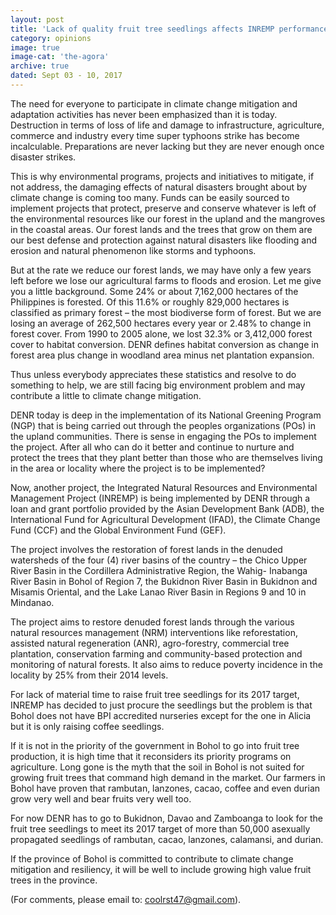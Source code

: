 ```yaml
---
layout: post
title: 'Lack of quality fruit tree seedlings affects INREMP performance here'
category: opinions
image: true
image-cat: 'the-agora'
archive: true
dated: Sept 03 - 10, 2017
---
```


The need for everyone to participate in climate change mitigation and adaptation activities has never been emphasized than it is today.  Destruction in terms of loss of life and damage to infrastructure, agriculture, commerce and industry every time super typhoons strike has become incalculable.  Preparations are never lacking but they are never enough once disaster strikes.  

This is why environmental programs, projects and initiatives to mitigate, if not address, the damaging effects of natural disasters brought about by climate change is coming too many.  Funds can be easily sourced to implement projects that protect, preserve and conserve whatever is left of the environmental resources like our forest in the upland and the mangroves in the coastal areas. Our forest lands and the trees that grow on them are our best defense and protection against natural disasters like flooding and erosion and natural phenomenon like storms and typhoons.

But at the rate we reduce our forest lands, we may have only a few years left before we lose our agricultural farms to floods and erosion. Let me give you a little background. Some 24% or about 7,162,000 hectares of the Philippines is forested.  Of this 11.6% or roughly 829,000 hectares is classified as primary forest – the most biodiverse form of forest.  But we are losing an average of 262,500 hectares every year or 2.48% to change in forest cover.  From 1990 to 2005 alone, we lost 32.3% or 3,412,000 forest cover to habitat conversion.  DENR defines habitat conversion as change in forest area plus change in woodland area minus net plantation expansion.

Thus unless everybody appreciates these statistics and resolve to do something to help, we are still facing big environment problem and may contribute a little to climate change mitigation.

DENR today is deep in the implementation of its National Greening Program (NGP) that is being carried out through the peoples organizations (POs) in the upland communities.  There is sense in engaging the POs to implement the project.  After all who can do it better and continue to nurture and protect the trees that they plant better than those who are themselves living in the area or locality where the project is to be implemented?

Now, another project, the Integrated Natural Resources and Environmental Management Project (INREMP) is being implemented by DENR through a loan and grant portfolio provided by the Asian Development Bank (ADB), the International Fund for Agricultural Development (IFAD), the Climate Change Fund (CCF) and the Global Environment Fund (GEF).

The project involves the restoration of forest lands in the denuded watersheds of the four (4) river basins of the country – the Chico Upper River Basin in the Cordillera Administrative Region, the Wahig- Inabanga River Basin in Bohol of Region 7, the Bukidnon River Basin in Bukidnon and Misamis Oriental, and the Lake Lanao River Basin in Regions 9 and 10 in Mindanao.

The project aims to restore denuded forest lands through the various natural resources management (NRM) interventions like reforestation, assisted natural regeneration (ANR), agro-forestry, commercial tree plantation, conservation farming and community-based protection and monitoring of natural forests.  It also aims to reduce poverty incidence in the locality by 25% from their 2014 levels.

For lack of material time to raise fruit tree seedlings for its 2017 target, INREMP has decided to just procure the seedlings but the problem is that Bohol does not have BPI accredited nurseries except for the one in Alicia but it is only raising coffee seedlings.

If it is not in the priority of the government in Bohol to go into fruit tree production, it is high time that it reconsiders its priority programs on agriculture.  Long gone is the myth that the soil in Bohol is not suited for growing fruit trees that command high demand in the market.  Our farmers in Bohol have proven that rambutan, lanzones, cacao, coffee and even durian grow very well and bear fruits very well too. 

For now DENR has to go to Bukidnon, Davao and Zamboanga to look for the fruit tree seedlings to meet its 2017 target of more than 50,000 asexually propagated seedlings of rambutan, cacao, lanzones, calamansi, and durian.

If the province of Bohol is committed to contribute to climate change mitigation and resiliency, it will be well to include growing high value fruit trees in the province.

(For comments, please email to: coolrst47@gmail.com).